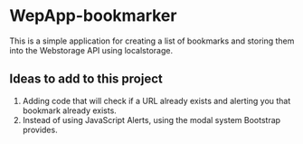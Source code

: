 # WepApp-bookmarker
This is a simple application for creating a list of bookmarks and storing them into the Webstorage API using localstorage.

## Ideas to add to this project
1. Adding code that will check if a URL already exists and alerting you that bookmark already exists.
2. Instead of using JavaScript Alerts, using the modal system Bootstrap provides.